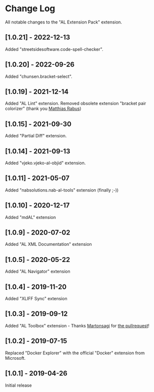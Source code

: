 # Change Log
All notable changes to the "AL Extension Pack" extension.

## [1.0.21] - 2022-12-13
Added "streetsidesoftware.code-spell-checker".

## [1.0.20] - 2022-09-26
Added "chunsen.bracket-select".

## [1.0.19] - 2021-12-14
Added "AL Lint" extension.
Removed obsolete extension "bracket pair colorizer" (thank you [Matthias Rabus](https://github.com/mrabus))

## [1.0.15] - 2021-09-30
Added "Partial Diff" extension.

## [1.0.14] - 2021-09-13
Added "vjeko.vjeko-al-objid" extension.

## [1.0.11] - 2021-05-07
Added "nabsolutions.nab-al-tools" extension (finally ;-))

## [1.0.10] - 2020-12-17
Added "mdAL" extension

## [1.0.9] - 2020-07-02
Added "AL XML Documentation" extension

## [1.0.5] - 2020-05-22
Added "AL Navigator" extension

## [1.0.4] - 2019-11-20
Added "XLIFF Sync" extension

## [1.0.3] - 2019-09-12
Added "AL Toolbox" extension - Thanks [Martonsagi](https://github.com/martonsagi) for [the pullrequest](https://github.com/waldo1001/ALExtensionPack/pull/1)!

## [1.0.2] - 2019-07-15
Replaced "Docker Explorer" with the official "Docker" extension from Microsoft.

## [1.0.1] - 2019-04-26
Initial release 

